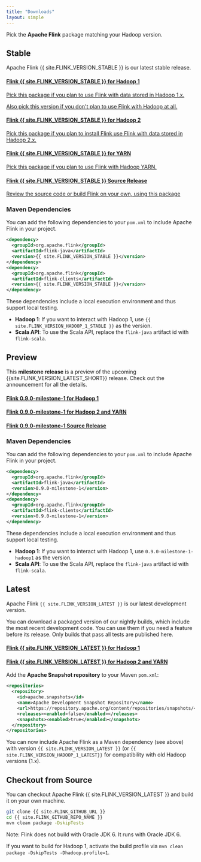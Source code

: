 ```yaml
---
title: "Downloads"
layout: simple
---
```


<script type="text/javascript">
$( document ).ready(function() {
  // Handler for .ready() called.
  $('.ga-track').on('click', function() {
    // we just use the element id for tracking with google analytics
    ga('send', 'event', 'button', 'click', $(this).attr('id'));
  });

});
</script>


<p class="lead">Pick the <strong>Apache Flink</strong> package matching your Hadoop version.</p>

## Stable

Apache Flink {{ site.FLINK_VERSION_STABLE }} is our latest stable release.

<div class="list-group">
  <a href="{{ site.FLINK_DOWNLOAD_URL_HADOOP_1_STABLE }}" id="download-hadoop1" class="list-group-item ga-track">
    <h4 class="list-group-item-heading">
      <i class="fa fa-download"></i> <strong>Flink {{ site.FLINK_VERSION_STABLE }}</strong> for Hadoop 1</h4>
    <p>Pick this package if you plan to use Flink with data stored in Hadoop 1.x.</p>
    <p>Also pick this version if you don't plan to use Flink with Hadoop at all.</p>
  </a>
  <a href="{{ site.FLINK_DOWNLOAD_URL_HADOOP_2_STABLE }}" id="download-hadoop2" class="list-group-item ga-track">
  	<h4 class="list-group-item-heading"><i class="fa fa-download"></i> <strong>Flink {{ site.FLINK_VERSION_STABLE }}</strong> for Hadoop 2</h4>
  	<p>Pick this package if you plan to install Flink use Flink with data stored in Hadoop 2.x.</p>
  </a>
  <a href="{{ site.FLINK_DOWNLOAD_URL_YARN_STABLE }}" class="list-group-item ga-track" id="download-hadoop2-yarn">
  	<h4 class="list-group-item-heading"><i class="fa fa-download"></i> <strong>Flink {{ site.FLINK_VERSION_STABLE }}</strong> for YARN</h4>
  	<p>Pick this package if you plan to use Flink with Hadoop YARN.</p>
  </a>
  <a href="{{ site.FLINK_DOWNLOAD_URL_SOURCE }}" class="list-group-item ga-track" id="download-source">
    <h4 class="list-group-item-heading"><i class="fa fa-download"></i> <strong>Flink {{ site.FLINK_VERSION_STABLE }}</strong> Source Release</h4>
    <p>Review the source code or build Flink on your own, using this package</p>
  </a>
</div>


### Maven Dependencies

You can add the following dependencies to your `pom.xml` to include Apache Flink in your project.

```xml
<dependency>
  <groupId>org.apache.flink</groupId>
  <artifactId>flink-java</artifactId>
  <version>{{ site.FLINK_VERSION_STABLE }}</version>
</dependency>
<dependency>
  <groupId>org.apache.flink</groupId>
  <artifactId>flink-clients</artifactId>
  <version>{{ site.FLINK_VERSION_STABLE }}</version>
</dependency>
```

These dependencies include a local execution environment and thus support local testing.

- **Hadoop 1**: If you want to interact with Hadoop 1, use `{{ site.FLINK_VERSION_HADOOP_1_STABLE }}` as the version.
- **Scala API**: To use the Scala API, replace the `flink-java` artifact id with `flink-scala`.

## Preview

This **milestone release** is a preview of the upcoming {{site.FLINK_VERSION_LATEST_SHORT}} release. Check out the announcement for all the details.

<div class="list-group">
  <a href="http://www.apache.org/dyn/closer.cgi/flink/flink-0.9.0-milestone-1/flink-0.9.0-milestone-1-bin-hadoop1.tgz" id="download-hadoop1" class="list-group-item ga-track">
    <h4 class="list-group-item-heading"><i class="fa fa-download"></i> <strong>Flink 0.9.0-milestone-1</strong> for Hadoop 1</h4>
  </a>
  <a href="http://www.apache.org/dyn/closer.cgi/flink/flink-0.9.0-milestone-1/flink-0.9.0-milestone-1-bin-hadoop2.tgz" id="download-hadoop2" class="list-group-item ga-track">
    <h4 class="list-group-item-heading"><i class="fa fa-download"></i> <strong>Flink 0.9.0-milestone-1</strong> for Hadoop 2 and YARN</h4>
  </a>
  <a href="http://www.apache.org/dyn/closer.cgi/flink/flink-0.9.0-milestone-1/flink-0.9.0-milestone-1-src.tgz" class="list-group-item ga-track" id="download-source">
    <h4 class="list-group-item-heading"><i class="fa fa-download"></i> <strong>Flink 0.9.0-milestone-1</strong> Source Release</h4>
  </a>
</div>

### Maven Dependencies

You can add the following dependencies to your `pom.xml` to include Apache Flink in your project.

```xml
<dependency>
  <groupId>org.apache.flink</groupId>
  <artifactId>flink-java</artifactId>
  <version>0.9.0-milestone-1</version>
</dependency>
<dependency>
  <groupId>org.apache.flink</groupId>
  <artifactId>flink-clients</artifactId>
  <version>0.9.0-milestone-1</version>
</dependency>
```

These dependencies include a local execution environment and thus support local testing.

- **Hadoop 1**: If you want to interact with Hadoop 1, use `0.9.0-milestone-1-hadoop1` as the version.
- **Scala API**: To use the Scala API, replace the `flink-java` artifact id with `flink-scala`.

## Latest

Apache Flink `{{ site.FLINK_VERSION_LATEST }}` is our latest development version.

You can download a packaged version of our nightly builds, which include
the most recent development code. You can use them if you need a feature
before its release. Only builds that pass all tests are published here.

<div class="list-group">
  <a href="{{ site.FLINK_DOWNLOAD_URL_HADOOP_1_LATEST }}" class="list-group-item ga-track" id="download-hadoop1-nightly">
    <h4 class="list-group-item-heading">
      <i class="fa fa-download"></i> <strong>Flink {{ site.FLINK_VERSION_LATEST }}</strong> for Hadoop 1</h4>
  </a>
  <a href="{{ site.FLINK_DOWNLOAD_URL_HADOOP_2_LATEST }}" class="list-group-item ga-track" id="download-hadoop2-nightly">
    <h4 class="list-group-item-heading"><i class="fa fa-download"></i> <strong>Flink {{ site.FLINK_VERSION_LATEST }}</strong> for Hadoop 2 and YARN</h4>
  </a>
</div>

Add the **Apache Snapshot repository** to your Maven `pom.xml`:

```xml
<repositories>
  <repository>
    <id>apache.snapshots</id>
    <name>Apache Development Snapshot Repository</name>
    <url>https://repository.apache.org/content/repositories/snapshots/</url>
    <releases><enabled>false</enabled></releases>
    <snapshots><enabled>true</enabled></snapshots>
  </repository>
</repositories>
```

You can now include Apache Flink as a Maven dependency (see above) with version `{{ site.FLINK_VERSION_LATEST }}` (or `{{ site.FLINK_VERSION_HADOOP_1_LATEST}}` for compatibility with old Hadoop versions (1.x).

## Checkout from Source

You can checkout Apache Flink {{ site.FLINK_VERSION_LATEST }} and build it on your own machine.

```bash
git clone {{ site.FLINK_GITHUB_URL }}
cd {{ site.FLINK_GITHUB_REPO_NAME }}
mvn clean package -DskipTests
```

Note: Flink does not build with Oracle JDK 6. It runs with Oracle JDK 6.

If you want to build for Hadoop 1, activate the build profile via `mvn clean package -DskipTests -Dhadoop.profile=1`.
